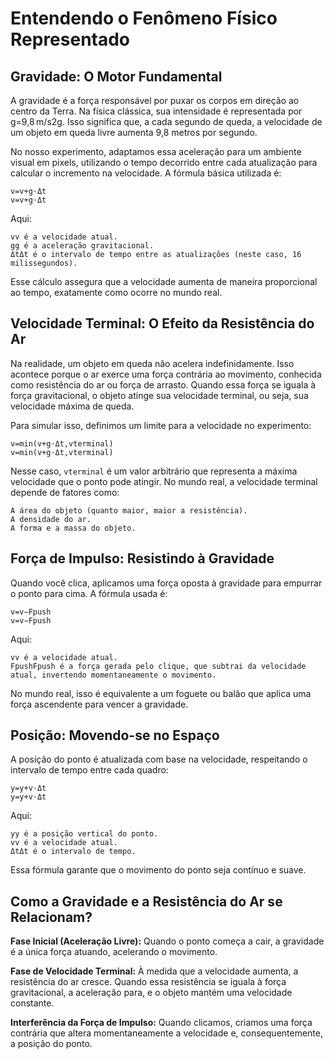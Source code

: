 # Entendendo o Fenômeno Físico Representado

## Gravidade: O Motor Fundamental

A gravidade é a força responsável por puxar os corpos em direção ao centro da Terra. Na física clássica, sua intensidade é representada por g=9,8 m/s2g. Isso significa que, a cada segundo de queda, a velocidade de um objeto em queda livre aumenta 9,8 metros por segundo.

No nosso experimento, adaptamos essa aceleração para um ambiente visual em pixels, utilizando o tempo decorrido entre cada atualização para calcular o incremento na velocidade. A fórmula básica utilizada é:

    v=v+g⋅Δt
    v=v+g⋅Δt

Aqui:

    vv é a velocidade atual.
    gg é a aceleração gravitacional.
    ΔtΔt é o intervalo de tempo entre as atualizações (neste caso, 16 milissegundos).

Esse cálculo assegura que a velocidade aumenta de maneira proporcional ao tempo, exatamente como ocorre no mundo real.

## Velocidade Terminal: O Efeito da Resistência do Ar

Na realidade, um objeto em queda não acelera indefinidamente. Isso acontece porque o ar exerce uma força contrária ao movimento, conhecida como resistência do ar ou força de arrasto. Quando essa força se iguala à força gravitacional, o objeto atinge sua velocidade terminal, ou seja, sua velocidade máxima de queda.

Para simular isso, definimos um limite para a velocidade no experimento:


    v=min⁡(v+g⋅Δt,vterminal)
    v=min(v+g⋅Δt,vterminal​)

Nesse caso, `vterminal` é um valor arbitrário que representa a máxima velocidade que o ponto pode atingir. No mundo real, a velocidade terminal depende de fatores como:

    A área do objeto (quanto maior, maior a resistência).
    A densidade do ar.
    A forma e a massa do objeto.

## Força de Impulso: Resistindo à Gravidade

Quando você clica, aplicamos uma força oposta à gravidade para empurrar o ponto para cima. A fórmula usada é:

    v=v−Fpush
    v=v−Fpush​

Aqui:

    vv é a velocidade atual.
    FpushFpush​ é a força gerada pelo clique, que subtrai da velocidade atual, invertendo momentaneamente o movimento.

No mundo real, isso é equivalente a um foguete ou balão que aplica uma força ascendente para vencer a gravidade.

## Posição: Movendo-se no Espaço

A posição do ponto é atualizada com base na velocidade, respeitando o intervalo de tempo entre cada quadro:

    y=y+v⋅Δt
    y=y+v⋅Δt

Aqui:

    yy é a posição vertical do ponto.
    vv é a velocidade atual.
    ΔtΔt é o intervalo de tempo.

Essa fórmula garante que o movimento do ponto seja contínuo e suave.

## Como a Gravidade e a Resistência do Ar se Relacionam?

**Fase Inicial (Aceleração Livre):** Quando o ponto começa a cair, a gravidade é a única força atuando, acelerando o movimento.

**Fase de Velocidade Terminal:** À medida que a velocidade aumenta, a resistência do ar cresce. Quando essa resistência se iguala à força gravitacional, a aceleração para, e o objeto mantém uma velocidade constante.

**Interferência da Força de Impulso:** Quando clicamos, criamos uma força contrária que altera momentaneamente a velocidade e, consequentemente, a posição do ponto.
